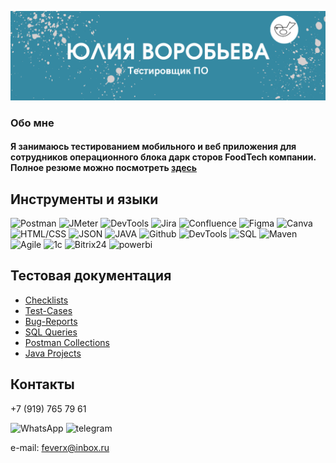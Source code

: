 [![header](https://github.com/JuliSparrow/julisparrow/blob/main/assets/Pink%20Watercolor%20Writer%20Business%20Card%20blue.png)](https://docs.google.com/document/d/1Sxwhl_MV1TRhseoPGFTmBlV_vxdfuLOM/edit?usp=sharing&ouid=112121790913986349142&rtpof=true&sd=true)

### Обо мне

#### Я занимаюсь тестированием мобильного и веб приложения для сотрудников операционного блока дарк сторов FoodTech компании. Полное резюме можно посмотреть [здесь](https://docs.google.com/document/d/1Sxwhl_MV1TRhseoPGFTmBlV_vxdfuLOM/edit?usp=sharing&ouid=112121790913986349142&rtpof=true&sd=true)

## Инструменты и языки
![Postman](https://img.shields.io/badge/-Postman-090909?style=for-the-badge&logo=postman)
![JMeter](https://img.shields.io/badge/-JMeter-red?style=for-the-badge&logo=apachejmeter)
![DevTools](https://img.shields.io/badge/-DevTools-lightgrey?style=for-the-badge&logo=devtools)
![Jira](https://img.shields.io/badge/-Jira-blue?style=for-the-badge&logo=jira)
![Confluence](https://img.shields.io/badge/-Confluence-darkblue?style=for-the-badge&logo=confluence)
![Figma](https://img.shields.io/badge/-Figma-black?style=for-the-badge&logo=figma)
![Canva](https://img.shields.io/badge/-Canva-lightblue?style=for-the-badge&logo=canva)
![HTML/CSS](https://img.shields.io/badge/-html/css-lightgreen?style=for-the-badge&logo=html/css)
![JSON](https://img.shields.io/badge/-Json-grey?style=for-the-badge&logo=json)
![JAVA](https://img.shields.io/badge/-Java-orange?style=for-the-badge&logo=java)
![Github](https://img.shields.io/badge/-GitHub-090909?style=for-the-badge&logo=github)
![DevTools](https://img.shields.io/badge/-photoshop-darkred?style=for-the-badge&logo=photoshop)
![SQL](https://img.shields.io/badge/-SQL-darkgreen?style=for-the-badge&logo=SQL)
![Maven](https://img.shields.io/badge/-Maven-grey?style=for-the-badge&logo=Maven)
![Agile](https://img.shields.io/badge/-Agile-yellow?style=for-the-badge&logo=Agile)
![1c](https://img.shields.io/badge/-1c-green?style=for-the-badge&logo=1c)
![Bitrix24](https://img.shields.io/badge/-bitrix24-blue?style=for-the-badge&logo=bitrix24)
![powerbi](https://img.shields.io/badge/-PowerBI-yellow?style=for-the-badge&logo=PowerBI)

## Тестовая документация

- [Checklists](https://github.com/JuliSparrow/Checklists.git)
- [Test-Cases](https://github.com/JuliSparrow/Test-Cases.git)
- [Bug-Reports](https://github.com/JuliSparrow/Bug-Reports.git)
- [SQL Queries](https://github.com/JuliSparrow/SQL-queries.git)
- [Postman Collections](https://github.com/JuliSparrow/Postman-collections.git)
- [Java Projects](https://github.com/JuliSparrow/javaqamvn.git)

## Контакты

+7 (919) 765 79 61  

![WhatsApp](https://img.shields.io/badge/-WhatsApp-grey?style=for-the-badge&logo=whatsapp)
![telegram](https://img.shields.io/badge/-telegram-grey?style=for-the-badge&logo=telegram)

e-mail: feverx@inbox.ru
